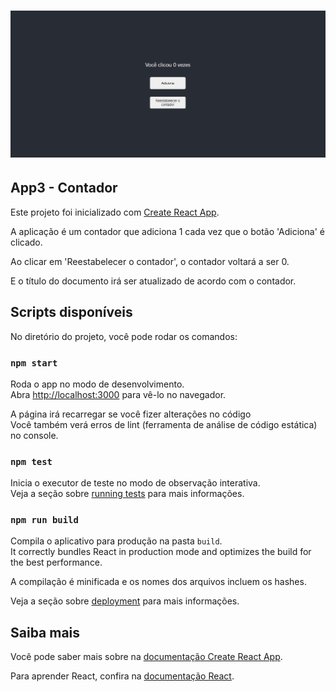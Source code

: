 <h1 align="center">
  <img alt="Banner" title="Banner" src="./src/assets/images/banner.png" />
</h1>

## App3 - Contador

Este projeto foi inicializado com [Create React App](https://github.com/facebook/create-react-app).

A aplicação é um contador que adiciona 1 cada vez que o botão 'Adiciona' é clicado.

Ao clicar em 'Reestabelecer o contador', o contador voltará a ser 0.

E o título do documento irá ser atualizado de acordo com o contador.

## Scripts disponíveis

No diretório do projeto, você pode rodar os comandos:

### `npm start`

Roda o app no modo de desenvolvimento.<br />
Abra [http://localhost:3000](http://localhost:3000) para vê-lo no navegador.

A página irá recarregar se você fizer alterações no código<br />
Você também verá erros de lint (ferramenta de análise de código estática) no console.

### `npm test`

Inicia o executor de teste no modo de observação interativa.<br />
Veja a seção sobre [running tests](https://facebook.github.io/create-react-app/docs/running-tests) para mais informações.

### `npm run build`

Compila o aplicativo para produção na pasta `build`.<br />
It correctly bundles React in production mode and optimizes the build for the best performance.

A compilação é minificada e os nomes dos arquivos incluem os hashes.<br />

Veja a seção sobre [deployment](https://facebook.github.io/create-react-app/docs/deployment) para mais informações.

## Saiba mais

Você pode saber mais sobre na [documentação Create React App](https://facebook.github.io/create-react-app/docs/getting-started).

Para aprender React, confira na [documentação React](https://reactjs.org/).
